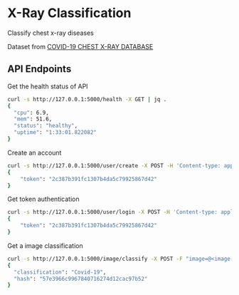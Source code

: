 # X-Ray Classification

Classify chest x-ray diseases

Dataset from [COVID-19 CHEST X-RAY DATABASE](https://www.kaggle.com/datasets/tawsifurrahman/covid19-radiography-database)

## API Endpoints

Get the health status of API

```sh
curl -s http://127.0.0.1:5000/health -X GET | jq .
{
  "cpu": 6.9,
  "mem": 51.6,
  "status": "healthy",
  "uptime": "1:33:01.822082"
}
```

Create an account
```sh
curl -s http://127.0.0.1:5000/user/create -X POST -H 'Content-type: application/json' --data-binary '{"user": "mwb", "pass": "mypass"}'
{
    "token": "2c387b391fc1307b4da5c79925867d42"
}
```


Get token authentication

```sh
curl -s http://127.0.0.1:5000/user/login -X POST -H 'Content-type: application/json' --data-binary '{"user": "mwb", "pass": "mypass"}'
{
    "token": "2c387b391fc1307b4da5c79925867d42"
}
```

Get a image classification
```sh
curl -s http://127.0.0.1:5000/image/classify -X POST -F "image=@<image-path>" -H 'auth: <token>'
{
  "classification": "Covid-19",
  "hash": "57e3966c9967840716274d12cac97b52"
}
```